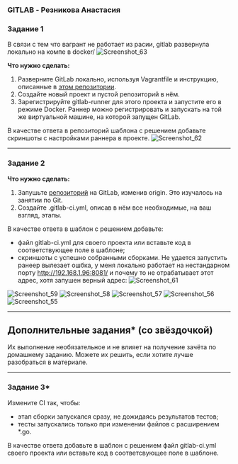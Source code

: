 ### GITLAB - Резникова Анастасия
### Задание 1
В связи с тем что вагрант не работает из расии, gitlab развернула локально на компе в docker/
![Screenshot_63](https://github.com/user-attachments/assets/07867ac4-ae76-43ab-83a4-07b2cd76be5d)

**Что нужно сделать:**

1. Разверните GitLab локально, используя Vagrantfile и инструкцию, описанные в [этом репозитории](https://github.com/netology-code/sdvps-materials/tree/main/gitlab).   
2. Создайте новый проект и пустой репозиторий в нём.
3. Зарегистрируйте gitlab-runner для этого проекта и запустите его в режиме Docker. Раннер можно регистрировать и запускать на той же виртуальной машине, на которой запущен GitLab.

В качестве ответа в репозиторий шаблона с решением добавьте скриншоты с настройками раннера в проекте.
![Screenshot_62](https://github.com/user-attachments/assets/1c4b5ac3-c055-41ed-b9c5-a6a201725eac)

---

### Задание 2

**Что нужно сделать:**

1. Запушьте [репозиторий](https://github.com/netology-code/sdvps-materials/tree/main/gitlab) на GitLab, изменив origin. Это изучалось на занятии по Git.
2. Создайте .gitlab-ci.yml, описав в нём все необходимые, на ваш взгляд, этапы.

В качестве ответа в шаблон с решением добавьте: 
   
 * файл gitlab-ci.yml для своего проекта или вставьте код в соответствующее поле в шаблоне; 
 * скриншоты с успешно собранными сборками.
Не удается запустить ранеер вылезает ошбка, у меня локально работает на нестандарном порту http://192.168.1.96:8081/ и почему то не отрабатывает этот адрес, хотя запушен верный адрес:
![Screenshot_61](https://github.com/user-attachments/assets/d90e5813-53aa-4485-b462-2ef1affb6cb6)

![Screenshot_59](https://github.com/user-attachments/assets/68c0a1b8-d4b3-4372-b5ab-771e0c00be52)
![Screenshot_58](https://github.com/user-attachments/assets/9606e26a-ae48-458e-bbd9-34e780e5daa3)
![Screenshot_57](https://github.com/user-attachments/assets/6a065144-d75d-4340-a286-4181e3492809)
![Screenshot_56](https://github.com/user-attachments/assets/016e6943-0a75-4d3d-b602-6913b6ee89fd)
![Screenshot_55](https://github.com/user-attachments/assets/744799ea-64d9-4be4-a08a-31d4682c4477)


---
## Дополнительные задания* (со звёздочкой)

Их выполнение необязательное и не влияет на получение зачёта по домашнему заданию. Можете их решить, если хотите лучше разобраться в материале.

---

### Задание 3*

Измените CI так, чтобы:

 - этап сборки запускался сразу, не дожидаясь результатов тестов;
 - тесты запускались только при изменении файлов с расширением *.go.

В качестве ответа добавьте в шаблон с решением файл gitlab-ci.yml своего проекта или вставьте код в соответсвующее поле в шаблоне.

